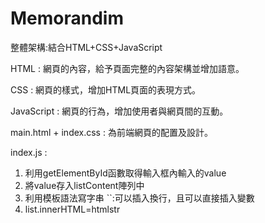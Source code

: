 # Memorandim

整體架構:結合HTML+CSS+JavaScript

HTML : 網頁的內容，給予頁面完整的內容架構並增加語意。

CSS  : 網頁的樣式，增加HTML頁面的表現方式。

JavaScript : 網頁的行為，增加使用者與網頁間的互動。

main.html + index.css : 為前端網頁的配置及設計。

index.js :
1. 利用getElementById函數取得輸入框內輸入的value
2. 將value存入listContent陣列中
3. 利用模板語法寫字串 ``:可以插入換行，且可以直接插入變數
4. list.innerHTML=htmlstr
